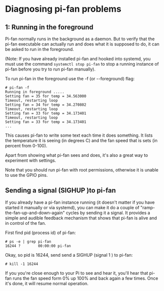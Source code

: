 # Diagnosing pi-fan problems

## 1: Running in the foreground
Pi-fan normally runs in the background as a daemon. But to verify that the pi-fan executable can actually run and does what it is supposed to do, it can be asked to run in the foreground.

(Note: If you have already installed pi-fan and hooked into systemd, you must use the command ``systemctl stop pi-fan`` to stop a running instance of pi-fan before you try to run pi-fan manually).

To run pi-fan in the foreground use the -f (or --foreground) flag:
```
# pi-fan -f
Running in foreground .....
Setting fan = 35 for temp = 34.563000
Timeout, restarting loop
Setting fan = 34 for temp = 34.270802
Timeout, restarting loop
Setting fan = 33 for temp = 34.173401
Timeout, restarting loop
Setting fan = 33 for temp = 34.173401
...

```
This causes pi-fan to write some text each time it does something. It lists the temperature it is seeing (in degrees C) and the fan speed that is sets (in percent from 0-100).

Apart from showing what pi-fan sees and does, it's also a great way to experiment with settings.

Note that you should run pi-fan with root permissions, otherwise it is unable to use the GPIO pins.

## Sending a signal (SIGHUP )to pi-fan
If you already have a pi-fan instance running (it doesn't matter if you have started it manually or via systemd), you can make it do a couple of "ramp-the-fan-up-and-down-again" cycles by sending it a signal. It provides a simple and audible feedback mechanism that shows that pi-fan is alive and in control of the fan.

First find pid (process id) of pi-fan:
```
# ps -e | grep pi-fan
16244 ?        00:00:00 pi-fan
```
Okay, so pid is 16244, send send a SIGHUP (signal 1 ) to pi-fan:
```
# kill -1 16244
```

If you you're close enough to your Pi to see and hear it, you'll hear that pi-fan runs the fan speed form 0% up 100% and back again a few times. Once it's done, it will resume normal operation.